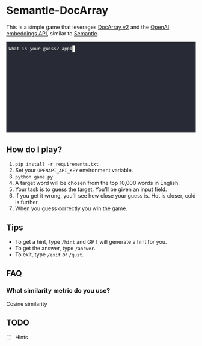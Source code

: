 # Semantle-DocArray

This is a simple game that leverages [DocArray v2](https://docs.docarray.org/) and the [OpenAI embeddings API](https://platform.openai.com/docs/guides/embeddings/what-are-embeddings), similar to [Semantle](https://semantle.com/).

![](demo.gif)

## How do I play?

1. `pip install -r requirements.txt`
2. Set your `OPENAPI_API_KEY` environment variable.
3. `python game.py`
4. A target word will be chosen from the top 10,000 words in English.
5. Your task is to guess the target. You'll be given an input field.
6. If you get it wrong, you'll see how close your guess is. Hot is closer, cold is further.
7. When you guess correctly you win the game.

## Tips

- To get a hint, type `/hint` and GPT will generate a hint for you.
- To get the answer, type `/answer`.
- To exit, type `/exit` or `/quit`.

## FAQ

### What similarity metric do you use?

Cosine similarity

## TODO

- [ ] Hints
